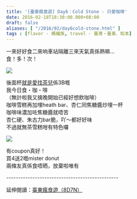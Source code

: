 ```yaml
---
title: '[臺東瘋食遊] Day6：Cold Stone - 只愛咖啡'
date: 2016-02-18T18:30:00.000+08:00
draft: false
aliases: [ "/2016/02/day6cold-stone.html" ]
tags : [flavor - 螞蟻族, travel - 臺灣・臺東、知本]
---
```


一來好好食二來响車站隔離三來天氣真係熱嘛...  
食！多！次！  

[![](https://c2.staticflickr.com/6/5447/30761645720_323ced5f3d_z.jpg)](https://c2.staticflickr.com/6/5447/30761645720_323ced5f3d_z.jpg)

後面杯[就是愛找茶兒](http://www.hidie.net/2016/02/day5cold-stone.html)係3B嘅  
我今日食・咖・啡  
（無計啦我又擒晚開始已經好想飲咖啡）  
咖啡雪糕再加埋heath bar、杏仁同焦糖醬炒埋一杯  
咖啡味濃加咗焦糖醬就唔苦  
杏仁硬、朱古力bar脆，吖～都好好味  
不過就無茶雪糕咁有特色囉  

[![](https://c2.staticflickr.com/6/5542/30761645170_767980d78d_z.jpg)](https://c2.staticflickr.com/6/5542/30761645170_767980d78d_z.jpg)

有coupon真好！  
買4送2嘅mister donut  
兩條友真係食唔晒，放棄啦唯有  
  
\-----------------------------------------------  
  
延伸閱讀：[臺東瘋食遊（8D7N）](http://www.hidie.net/2016/03/8d7n.html)